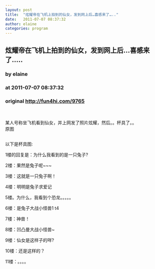 ```yaml
---
layout: post
title:  "炫耀帝在飞机上拍到的仙女，发到网上后…喜感来了….."
date:   2011-07-07 08:37:32
author: elaine
categories: program
---
```


## 炫耀帝在飞机上拍到的仙女，发到网上后…喜感来了…..
### by elaine
### at 2011-07-07 08:37:32
### original <http://fun4hi.com/9765>

<p> </p><p>某人号称坐飞机看到仙女，并上网发了照片炫耀，然后。。杯具了。。<br> 原图</p><p><img src="http://fmn.xnimg.cn/fmn038/20100401/1630/b_large_xfQE_43f400000f4d2d14.jpg" alt=""><br> <img src="http://fmn.xnimg.cn/fmn036/20100401/1630/b_large_sj0o_61c4000020052d10.jpg" alt=""></p><p>以下是杯具图:</p><p>1楼的回复是：为什么我看到的是一只兔子?<br> <img src="http://fmn.xnimg.cn/fmn041/20100401/1635/b_large_Cy4B_32b40000228e2d0f.jpg" alt=""></p><p>2楼：果然是兔子呢~~~<br> <img src="http://fmn.xnimg.cn/fmn039/20100401/1635/b_large_GZmy_6769000001452d0c.jpg" alt=""></p><p>3楼：这就是一只兔子啊！<br> <img src="http://fmn.xnimg.cn/fmn039/20100401/1635/b_large_PVG5_20a100004ebb2d0d.jpg" alt=""></p><p>4楼：明明是兔子求爱记<br> <img src="http://fmn.xnimg.cn/fmn038/20100401/1635/b_large_4eSl_20a100004efd2d0d.jpg" alt=""></p><p>5楼。为什么，我看到个恐龙。。。。。<br> <img src="http://fmn.xnimg.cn/fmn036/20100401/1640/b_large_dBzJ_58ed0000ab642d11.jpg" alt=""></p><p>6楼：是兔子大战小怪兽1 t4<br> <img src="http://fmn.xnimg.cn/fmn037/20100401/1640/b_large_17Tp_28230000add02d0b.jpg" alt=""></p><p>7楼：神兽！<br> <img src="http://fmn.xnimg.cn/fmn036/20100401/1640/b_large_UaNb_20a30000ab4f2d0d.jpg" alt=""></p><p>8楼：凹凸曼大战小怪兽~<br> <img src="http://fmn.xnimg.cn/fmn042/20100401/1645/b_large_wwtF_611c0000069f2d13.jpg" alt=""></p><p>9楼：仙女是这样子的咩?<br> <img src="http://fmn.xnimg.cn/fmn038/20100401/1645/b_large_VeiS_43f0000003ff2d14.jpg" alt=""></p><p>10楼：还是这样的？<br> <img src="http://fmn.xnimg.cn/fmn042/20100401/1645/b_large_0Puc_32b6000053792d0f.jpg" alt=""></p><p>11楼：。。。。<br> <img src="http://fmn.xnimg.cn/fmn038/20100401/1650/b_large_dbJm_6116000000c62d13.jpg" alt=""></p>